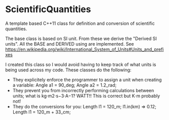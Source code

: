 ScientificQuantities
====================

A template based C++11 class for definition and conversion of scientific quantities. 

The base class is based on SI unit. From these we derive the "Derived SI units". 
All the BASE and DERIVED using are implemented. See https://en.wikipedia.org/wiki/International_System_of_Units#Units_and_prefixes

I created this class so I would avoid having to keep track of what units is being used across my code. These classes do the following:
- They explicitely enforce the programmer to assign a unit when creating a variable: Angle a1 = 90_deg; Angle a2 = 1.2_rad;
- They prevent you from incorrectly performing calculations between units; what is kg⋅m2⋅s−3⋅A−1? WATT!! This is correct but K⋅m probably not!
- They do the conversions for you: Length l1 = 120_m; l1.in(km) => 0.12; Length l1 = 120_m + 33_cm;


